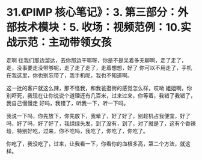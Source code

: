 # 31.《PIMP 核心笔记》：3. 第三部分：外部技术模块：5. 收场：视频范例：10.实战示范：主动带领女孩

走啊 往我们那边溜达，去你那边干嘛呀，你是不是呆着多无聊啊，走了走了，走，没事要走没带够呢，走了走了走了，走着想想，好了 你可以不用走了，手机在我这里，你也别忘带了，我手机呢，我也不知道啊。

这一批的客户就这么辣，那不怪我，和我爸逛街的感觉怎么样，哎呦 姐姐啊，你别吓死，我现在让你说说个道理还有几百米，过来过来，你等着，我错了我错了，我自己慢慢走 好吗，我错了，听我一下，听一下吗。

我说一下吗，你先放下，你先放下，我晕了，好了好了，别趁机占我便宜，好了吗，好了吗，好了好了，我绿绿头发，到了没有，到了，对了就是了，这有个香辣烩，特别好吃，过来，你不吃吗，我吃了，你吃了，你吃了。

你吃了，我没吃了，过来，让我看一下，你看你的血根多高，第二个方法，就这样。